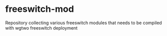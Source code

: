 # freeswitch-mod
Repository collecting various freeswitch modules that needs to be compiled with wgtwo freeswitch deployment
